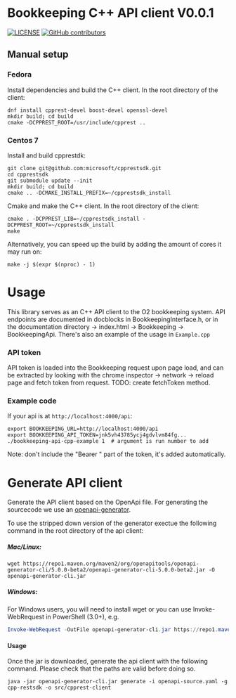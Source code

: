 # Bookkeeping C++ API client V0.0.1
[![LICENSE](https://img.shields.io/github/license/rummens1337/bookkeeping-cpprest-client.svg)](https://github.com/rummens1337/bookkeeping-cpprest-client/blob/main/LICENSE)
[![GitHub contributors](https://img.shields.io/github/contributors/rummens1337/bookkeeping-cpprest-client)](https://github.com/rummens1337/bookkeeping-cpprest-client/graphs/contributors)

## Manual setup
### Fedora
Install dependencies and build the C++ client.
In the root directory of the client:
```console
dnf install cpprest-devel boost-devel openssl-devel 
mkdir build; cd build
cmake -DCPPREST_ROOT=/usr/include/cpprest ..
```

### Centos 7
Install and build cpprestdk:
```console
git clone git@github.com:microsoft/cpprestsdk.git
cd cpprestsdk
git submodule update --init
mkdir build; cd build
cmake .. -DCMAKE_INSTALL_PREFIX=~/cpprestsdk_install
```

Cmake and make the C++ client.
In the root directory of the client:
```console
cmake . -DCPPREST_LIB=~/cpprestsdk_install -DCPPREST_ROOT=~/cpprestsdk_install
make
```
Alternatively, you can speed up the build by adding the amount of cores it may run on:
```console
make -j $(expr $(nproc) - 1)
```


# Usage
This library serves as an C++ API client to the O2 bookkeeping system.
API endpoints are documented in docblocks in BookkeepingInterface.h, or in the documentation directory -> index.html -> Bookkeeping -> BookkeepingApi. 
There's also an example of the usage in `Example.cpp`

### API token
API token is loaded into the Bookkeeping request upon page load, and can be extracted by looking with the chrome inspector -> network -> reload page and fetch token from request. TODO: create fetchToken method.

### Example code
If your api is at `http://localhost:4000/api`:
```console
export BOOKKEEPING_URL=http://localhost:4000/api
export BOOKKEEPING_API_TOKEN=jnk5vh43785ycj4gdvlvm84fg...
./bookkeeping-api-cpp-example 1  # argument is run number to add
```
Note: don't include the "Bearer " part of the token, it's added automatically.

# Generate API client
Generate the API client based on the OpenApi file.
For generating the sourcecode we use an [openapi-generator](https://github.com/OpenAPITools/openapi-generator).

To use the stripped down version of the generator exectue the following command in the root directory of the api client:

##### Mac/Linux:
```console
wget https://repo1.maven.org/maven2/org/openapitools/openapi-generator-cli/5.0.0-beta2/openapi-generator-cli-5.0.0-beta2.jar -O openapi-generator-cli.jar
```

##### Windows:
For Windows users, you will need to install wget or you can use Invoke-WebRequest in PowerShell (3.0+), e.g.

```powershell
Invoke-WebRequest -OutFile openapi-generator-cli.jar https://repo1.maven.org/maven2/org/openapitools/openapi-generator-cli/5.0.0-beta2/openapi-generator-cli-5.0.0-beta2.jar
```

#### Usage
Once the jar is downloaded, generate the api client with the following command. Please check that the paths are valid before doing so.
```console
java -jar openapi-generator-cli.jar generate -i openapi-source.yaml -g cpp-restsdk -o src/cpprest-client
```